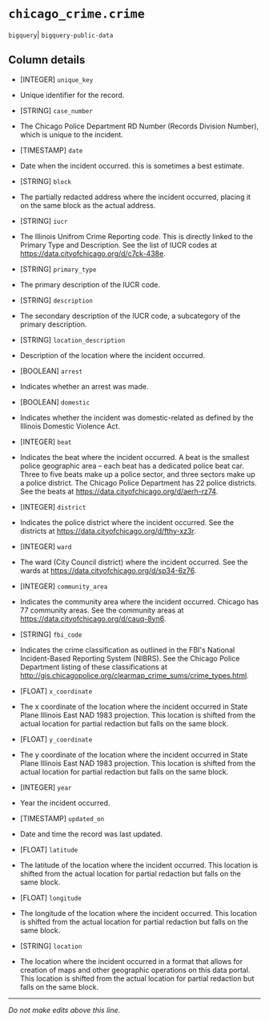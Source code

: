 # `chicago_crime.crime`
`bigquery`| `bigquery-public-data`

## Column details
* [INTEGER]   `unique_key`
 - Unique identifier for the record.
* [STRING]    `case_number`
 - The Chicago Police Department RD Number (Records Division Number), which is unique to the incident.
* [TIMESTAMP] `date`
 - Date when the incident occurred. this is sometimes a best estimate.
* [STRING]    `block`
 - The partially redacted address where the incident occurred, placing it on the same block as the actual address.
* [STRING]    `iucr`
 - The Illinois Unifrom Crime Reporting code. This is directly linked to the Primary Type and Description. See the list of IUCR codes at https://data.cityofchicago.org/d/c7ck-438e.
* [STRING]    `primary_type`
 - The primary description of the IUCR code.
* [STRING]    `description`
 - The secondary description of the IUCR code, a subcategory of the primary description.
* [STRING]    `location_description`
 - Description of the location where the incident occurred.
* [BOOLEAN]   `arrest`
 - Indicates whether an arrest was made.
* [BOOLEAN]   `domestic`
 - Indicates whether the incident was domestic-related as defined by the Illinois Domestic Violence Act.
* [INTEGER]   `beat`
 - Indicates the beat where the incident occurred. A beat is the smallest police geographic area – each beat has a dedicated police beat car. Three to five beats make up a police sector, and three sectors make up a police district. The Chicago Police Department has 22 police districts. See the beats at https://data.cityofchicago.org/d/aerh-rz74.
* [INTEGER]   `district`
 - Indicates the police district where the incident occurred. See the districts at https://data.cityofchicago.org/d/fthy-xz3r.
* [INTEGER]   `ward`
 - The ward (City Council district) where the incident occurred. See the wards at https://data.cityofchicago.org/d/sp34-6z76.
* [INTEGER]   `community_area`
 - Indicates the community area where the incident occurred. Chicago has 77 community areas. See the community areas at https://data.cityofchicago.org/d/cauq-8yn6.
* [STRING]    `fbi_code`
 - Indicates the crime classification as outlined in the FBI's National Incident-Based Reporting System (NIBRS). See the Chicago Police Department listing of these classifications at http://gis.chicagopolice.org/clearmap_crime_sums/crime_types.html.
* [FLOAT]     `x_coordinate`
 - The x coordinate of the location where the incident occurred in State Plane Illinois East NAD 1983 projection. This location is shifted from the actual location for partial redaction but falls on the same block.
* [FLOAT]     `y_coordinate`
 - The y coordinate of the location where the incident occurred in State Plane Illinois East NAD 1983 projection. This location is shifted from the actual location for partial redaction but falls on the same block.
* [INTEGER]   `year`
 - Year the incident occurred.
* [TIMESTAMP] `updated_on`
 - Date and time the record was last updated.
* [FLOAT]     `latitude`
 - The latitude of the location where the incident occurred. This location is shifted from the actual location for partial redaction but falls on the same block.
* [FLOAT]     `longitude`
 - The longitude of the location where the incident occurred. This location is shifted from the actual location for partial redaction but falls on the same block.
* [STRING]    `location`
 - The location where the incident occurred in a format that allows for creation of maps and other geographic operations on this data portal. This location is shifted from the actual location for partial redaction but falls on the same block.

-------------------------------------------------------------------------------
*Do not make edits above this line.*

